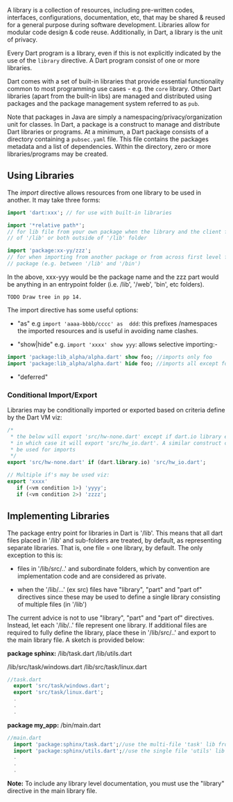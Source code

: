 
A library is a collection of resources, including pre-written codes, interfaces, configurations, documentation, etc, that may be shared & reused for a general purpose during software development. Libraries allow for modular code design & code reuse. Additionally, in Dart, a library is the unit of privacy.

Every Dart program is a library, even if this is not explicitly indicated by the use of the `library` directive. A Dart program consist of one or more libraries. 

Dart comes with a set of built-in libraries that provide essential functionality common to most programming use cases - e.g. the `core` library. Other Dart libraries (apart from the built-in libs) are managed and distributed using packages and the package management system referred to as `pub`.

Note that packages in Java are simply a namespacing/privacy/organization unit for classes. In Dart, a package is a construct to manage and distribute Dart libraries or programs. At a minimum, a Dart package consists of a directory containing a `pubsec.yaml` file. This file contains the packages metadata and a list of dependencies. Within the directory, zero or more libraries/programs may be created.

## Using Libraries

The *import* directive allows resources from one library to be used in another. It may take three forms:


```dart
import 'dart:xxx'; // for use with built-in libraries
```

```dart
import '*relative path*'; 
// for lib file from your own package when the library and the client file are both inside 
// of '/lib' or both outside of '/lib' folder
```

```dart
import 'package:xx-yy/zzz'; 
// for when importing from another package or from across first level folders of your own 
// package (e.g. between '/lib' and '/bin')
```

In the above, xxx-yyy would be the package name and the zzz part would be anything in an entrypoint folder (i.e. /lib', '/web', 'bin', etc folders).

```
TODO Draw tree in pp 14.
```

The import directive has some useful options:

* "as" e.g `import 'aaaa-bbbb/cccc' as  ddd`: this prefixes /namespaces the imported resources and is useful in avoiding name clashes.

* "show|hide" e.g. `import 'xxxx' show yyy`: allows selective importing:-
```dart
import 'package:lib_alpha/alpha.dart' show foo; //imports only foo
import 'package:lib_alpha/alpha.dart' hide foo; //imports all except foo
```

* "deferred"

### Conditional Import/Export

Libraries may be conditionally imported or exported based on criteria define by the Dart VM viz:

```dart
/*
 * the below will export 'src/hw-none.dart' except if dart.io library exists
 * in which case it will export 'src/hw_io.dart'. A similar construct can 
 * be used for imports
 */ 
export 'src/hw-none.dart' if (dart.library.io) 'src/hw_io.dart';

// Multiple if's may be used viz:
export 'xxxx' 
   if (<vm condition 1>) 'yyyy';
   if (<vm condition 2>) 'zzzz';
```

## Implementing Libraries

The package entry point for libraries in Dart is '/lib'. This means that all dart files placed in '/lib' and sub-folders are treated, by default, as representing separate libraries.  That is, one file = one library, by default. The only exception to this is:

* files in '/lib/src/..' and subordinate folders, which by convention are implementation code and are considered as private.

* when the '/lib/...' (ex src) files have "library", "part" and "part of" directives since these may be used to define a single library consisting of multiple files (in '/lib')

The current advice is not to use "library", "part" and "part of" directives. Instead, let each '/lib/..' file represent one library. If additional files are required to fully define the library, place these in '/lib/src/..' and export to the main library file. A sketch is provided below:

**package sphinx:**
/lib/task.dart
/lib/utils.dart

/lib/src/task/windows.dart
/lib/src/task/linux.dart

```dart
//task.dart
  export 'src/task/windows.dart';
  export 'src/task/linux.dart';
  .
  .
  .
```

**package my_app:**
/bin/main.dart


```dart
//main.dart
  import 'package:sphinx/task.dart';//use the multi-file 'task' lib from sphinx package
  import 'package:sphinx/utils.dart';//use the single file 'utils' lib from sphinx package
  .
  .
  .
```
**Note:** To include any library level documentation, you must use the "library" directive in the main library file.
